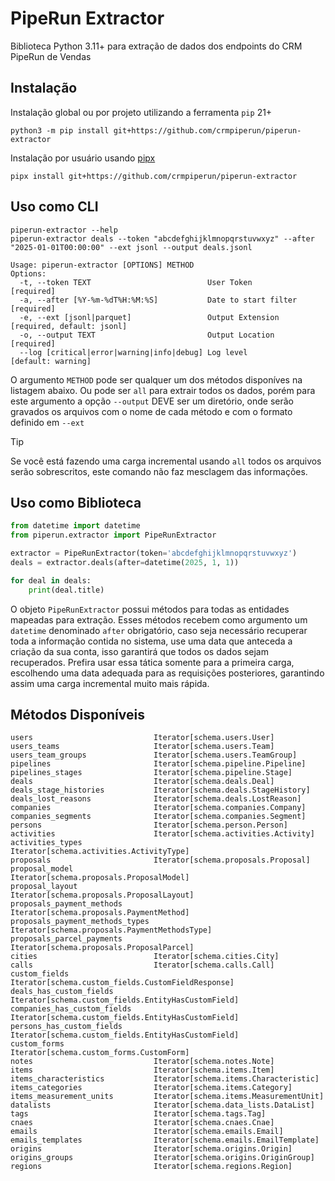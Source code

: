 # PipeRun Extractor

Biblioteca Python 3.11+ para extração de dados dos endpoints do CRM PipeRun de Vendas

## Instalação
Instalação global ou por projeto utilizando a ferramenta `pip` 21+
```shell
python3 -m pip install git+https://github.com/crmpiperun/piperun-extractor
```
Instalação por usuário usando [pipx](https://github.com/pypa/pipx)
```shell
pipx install git+https://github.com/crmpiperun/piperun-extractor
```

## Uso como CLI
```shell
piperun-extractor --help
piperun-extractor deals --token "abcdefghijklmnopqrstuvwxyz" --after "2025-01-01T00:00:00" --ext jsonl --output deals.jsonl
```

```
Usage: piperun-extractor [OPTIONS] METHOD
Options:
  -t, --token TEXT                          User Token            [required]
  -a, --after [%Y-%m-%dT%H:%M:%S]           Date to start filter  [required]
  -e, --ext [jsonl|parquet]                 Output Extension      [required, default: jsonl]
  -o, --output TEXT                         Output Location       [required]
  --log [critical|error|warning|info|debug] Log level             [default: warning]
```
O argumento `METHOD` pode ser qualquer um dos métodos disponíves na listagem abaixo.
Ou pode ser `all` para extrair todos os dados, porém para este argumento a opção `--output` DEVE ser um diretório,
onde serão gravados os arquivos com o nome de cada método e com o formato definido em `--ext`
> [!TIP]
> Se você está fazendo uma carga incremental usando `all` todos os arquivos serão sobrescritos, este comando não faz mesclagem das informações.

## Uso como Biblioteca
```python
from datetime import datetime
from piperun.extractor import PipeRunExtractor

extractor = PipeRunExtractor(token='abcdefghijklmnopqrstuvwxyz')
deals = extractor.deals(after=datetime(2025, 1, 1))

for deal in deals:
    print(deal.title)
```

O objeto `PipeRunExtractor` possui métodos para todas as entidades mapeadas para extração.
Esses métodos recebem como argumento um `datetime` denominado `after` obrigatório,
caso seja necessário recuperar toda a informação contida no sistema, use uma data que anteceda a criação da sua conta,
isso garantirá que todos os dados sejam recuperados.
Prefira usar essa tática somente para a primeira carga, escolhendo uma data adequada para as requisições posteriores, 
garantindo assim uma carga incremental muito mais rápida.

## Métodos Disponíveis
```
users                           Iterator[schema.users.User]
users_teams                     Iterator[schema.users.Team]
users_team_groups               Iterator[schema.users.TeamGroup]
pipelines                       Iterator[schema.pipeline.Pipeline]
pipelines_stages                Iterator[schema.pipeline.Stage]
deals                           Iterator[schema.deals.Deal]
deals_stage_histories           Iterator[schema.deals.StageHistory]
deals_lost_reasons              Iterator[schema.deals.LostReason]
companies                       Iterator[schema.companies.Company]
companies_segments              Iterator[schema.companies.Segment]
persons                         Iterator[schema.person.Person]
activities                      Iterator[schema.activities.Activity]
activities_types                Iterator[schema.activities.ActivityType]
proposals                       Iterator[schema.proposals.Proposal]
proposal_model                  Iterator[schema.proposals.ProposalModel]
proposal_layout                 Iterator[schema.proposals.ProposalLayout]
proposals_payment_methods       Iterator[schema.proposals.PaymentMethod]
proposals_payment_methods_types Iterator[schema.proposals.PaymentMethodsType]
proposals_parcel_payments       Iterator[schema.proposals.ProposalParcel]
cities                          Iterator[schema.cities.City]
calls                           Iterator[schema.calls.Call]
custom_fields                   Iterator[schema.custom_fields.CustomFieldResponse]
deals_has_custom_fields         Iterator[schema.custom_fields.EntityHasCustomField]
companies_has_custom_fields     Iterator[schema.custom_fields.EntityHasCustomField]
persons_has_custom_fields       Iterator[schema.custom_fields.EntityHasCustomField]
custom_forms                    Iterator[schema.custom_forms.CustomForm]
notes                           Iterator[schema.notes.Note]
items                           Iterator[schema.items.Item]
items_characteristics           Iterator[schema.items.Characteristic]
items_categories                Iterator[schema.items.Category]
items_measurement_units         Iterator[schema.items.MeasurementUnit]
datalists                       Iterator[schema.data_lists.DataList]
tags                            Iterator[schema.tags.Tag]
cnaes                           Iterator[schema.cnaes.Cnae]
emails                          Iterator[schema.emails.Email]
emails_templates                Iterator[schema.emails.EmailTemplate]
origins                         Iterator[schema.origins.Origin]
origins_groups                  Iterator[schema.origins.OriginGroup]
regions                         Iterator[schema.regions.Region]
```
